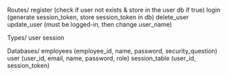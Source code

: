 Routes/
    register (check if user not exists & store in the user db if true)
    login (generate session_token, store session_token in db)
    delete_user
    update_user (must be logged-in, then change user_name)

Types/
    user
    session

Databases/
    employees (employee_id, name, password, security_question)
    user (user_id, email, name, password, role)
    session_table (user_id, session_token)